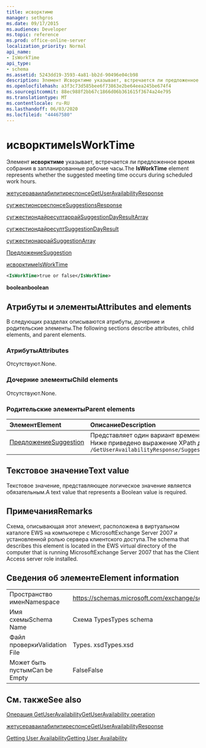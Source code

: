 ```yaml
---
title: исворктиме
manager: sethgros
ms.date: 09/17/2015
ms.audience: Developer
ms.topic: reference
ms.prod: office-online-server
localization_priority: Normal
api_name:
- IsWorkTime
api_type:
- schema
ms.assetid: 5243dd19-3593-4a81-bb2d-90496e04cb98
description: Элемент Исворктиме указывает, встречается ли предложенное время собрания в запланированные рабочие часы.
ms.openlocfilehash: a3f3c73d585bee6f73863e2be64eea245be674f4
ms.sourcegitcommit: 88ec988f2bb67c1866d06b361615f3674a24e795
ms.translationtype: MT
ms.contentlocale: ru-RU
ms.lasthandoff: 06/03/2020
ms.locfileid: "44467580"
---
```

# <a name="isworktime"></a><span data-ttu-id="cab66-103">исворктиме</span><span class="sxs-lookup"><span data-stu-id="cab66-103">IsWorkTime</span></span>

<span data-ttu-id="cab66-104">Элемент **исворктиме** указывает, встречается ли предложенное время собрания в запланированные рабочие часы.</span><span class="sxs-lookup"><span data-stu-id="cab66-104">The **IsWorkTime** element represents whether the suggested meeting time occurs during scheduled work hours.</span></span> 
  
[<span data-ttu-id="cab66-105">жетусераваилабилитиреспонсе</span><span class="sxs-lookup"><span data-stu-id="cab66-105">GetUserAvailabilityResponse</span></span>](getuseravailabilityresponse.md)
  
[<span data-ttu-id="cab66-106">сугжестионсреспонсе</span><span class="sxs-lookup"><span data-stu-id="cab66-106">SuggestionsResponse</span></span>](suggestionsresponse.md)
  
[<span data-ttu-id="cab66-107">сугжестиондайресултаррай</span><span class="sxs-lookup"><span data-stu-id="cab66-107">SuggestionDayResultArray</span></span>](suggestiondayresultarray.md)
  
[<span data-ttu-id="cab66-108">сугжестиондайресулт</span><span class="sxs-lookup"><span data-stu-id="cab66-108">SuggestionDayResult</span></span>](suggestiondayresult.md)
  
[<span data-ttu-id="cab66-109">сугжестионаррай</span><span class="sxs-lookup"><span data-stu-id="cab66-109">SuggestionArray</span></span>](suggestionarray.md)
  
[<span data-ttu-id="cab66-110">Предложение</span><span class="sxs-lookup"><span data-stu-id="cab66-110">Suggestion</span></span>](suggestion.md)
  
[<span data-ttu-id="cab66-111">исворктиме</span><span class="sxs-lookup"><span data-stu-id="cab66-111">IsWorkTime</span></span>](isworktime.md)
  
```xml
<IsWorkTime>true or false</IsWorkTime>
```

 <span data-ttu-id="cab66-112">**boolean**</span><span class="sxs-lookup"><span data-stu-id="cab66-112">**boolean**</span></span>
## <a name="attributes-and-elements"></a><span data-ttu-id="cab66-113">Атрибуты и элементы</span><span class="sxs-lookup"><span data-stu-id="cab66-113">Attributes and elements</span></span>

<span data-ttu-id="cab66-114">В следующих разделах описываются атрибуты, дочерние и родительские элементы.</span><span class="sxs-lookup"><span data-stu-id="cab66-114">The following sections describe attributes, child elements, and parent elements.</span></span>
  
### <a name="attributes"></a><span data-ttu-id="cab66-115">Атрибуты</span><span class="sxs-lookup"><span data-stu-id="cab66-115">Attributes</span></span>

<span data-ttu-id="cab66-116">Отсутствуют.</span><span class="sxs-lookup"><span data-stu-id="cab66-116">None.</span></span>
  
### <a name="child-elements"></a><span data-ttu-id="cab66-117">Дочерние элементы</span><span class="sxs-lookup"><span data-stu-id="cab66-117">Child elements</span></span>

<span data-ttu-id="cab66-118">Отсутствуют.</span><span class="sxs-lookup"><span data-stu-id="cab66-118">None.</span></span>
  
### <a name="parent-elements"></a><span data-ttu-id="cab66-119">Родительские элементы</span><span class="sxs-lookup"><span data-stu-id="cab66-119">Parent elements</span></span>

|<span data-ttu-id="cab66-120">**Элемент**</span><span class="sxs-lookup"><span data-stu-id="cab66-120">**Element**</span></span>|<span data-ttu-id="cab66-121">**Описание**</span><span class="sxs-lookup"><span data-stu-id="cab66-121">**Description**</span></span>|
|:-----|:-----|
|[<span data-ttu-id="cab66-122">Предложение</span><span class="sxs-lookup"><span data-stu-id="cab66-122">Suggestion</span></span>](suggestion.md) <br/> |<span data-ttu-id="cab66-123">Представляет один вариант времени собрания.</span><span class="sxs-lookup"><span data-stu-id="cab66-123">Represents a single meeting time suggestion.</span></span>  <br/> <span data-ttu-id="cab66-124">Ниже приведено выражение XPath для этого элемента:</span><span class="sxs-lookup"><span data-stu-id="cab66-124">The following is the XPath expression to this element:</span></span>  <br/>  `/GetUserAvailabilityResponse/SuggestionsResponse/SuggestionDayResultArray/SuggestionDayResult[i]/SuggestionArray/Suggestion[i]` <br/> |
   
## <a name="text-value"></a><span data-ttu-id="cab66-125">Текстовое значение</span><span class="sxs-lookup"><span data-stu-id="cab66-125">Text value</span></span>

<span data-ttu-id="cab66-126">Текстовое значение, представляющее логическое значение является обязательным.</span><span class="sxs-lookup"><span data-stu-id="cab66-126">A text value that represents a Boolean value is required.</span></span>
  
## <a name="remarks"></a><span data-ttu-id="cab66-127">Примечания</span><span class="sxs-lookup"><span data-stu-id="cab66-127">Remarks</span></span>

<span data-ttu-id="cab66-128">Схема, описывающая этот элемент, расположена в виртуальном каталоге EWS на компьютере с MicrosoftExchange Server 2007 и установленной ролью сервера клиентского доступа.</span><span class="sxs-lookup"><span data-stu-id="cab66-128">The schema that describes this element is located in the EWS virtual directory of the computer that is running MicrosoftExchange Server 2007 that has the Client Access server role installed.</span></span>
  
## <a name="element-information"></a><span data-ttu-id="cab66-129">Сведения об элементе</span><span class="sxs-lookup"><span data-stu-id="cab66-129">Element information</span></span>

|||
|:-----|:-----|
|<span data-ttu-id="cab66-130">Пространство имен</span><span class="sxs-lookup"><span data-stu-id="cab66-130">Namespace</span></span>  <br/> |https://schemas.microsoft.com/exchange/services/2006/types  <br/> |
|<span data-ttu-id="cab66-131">Имя схемы</span><span class="sxs-lookup"><span data-stu-id="cab66-131">Schema Name</span></span>  <br/> |<span data-ttu-id="cab66-132">Схема Types</span><span class="sxs-lookup"><span data-stu-id="cab66-132">Types schema</span></span>  <br/> |
|<span data-ttu-id="cab66-133">Файл проверки</span><span class="sxs-lookup"><span data-stu-id="cab66-133">Validation File</span></span>  <br/> |<span data-ttu-id="cab66-134">Types. xsd</span><span class="sxs-lookup"><span data-stu-id="cab66-134">Types.xsd</span></span>  <br/> |
|<span data-ttu-id="cab66-135">Может быть пустым</span><span class="sxs-lookup"><span data-stu-id="cab66-135">Can be Empty</span></span>  <br/> |<span data-ttu-id="cab66-136">False</span><span class="sxs-lookup"><span data-stu-id="cab66-136">False</span></span>  <br/> |
   
## <a name="see-also"></a><span data-ttu-id="cab66-137">См. также</span><span class="sxs-lookup"><span data-stu-id="cab66-137">See also</span></span>



[<span data-ttu-id="cab66-138">Операция GetUserAvailability</span><span class="sxs-lookup"><span data-stu-id="cab66-138">GetUserAvailability operation</span></span>](getuseravailability-operation.md)
  
[<span data-ttu-id="cab66-139">жетусераваилабилитиреспонсе</span><span class="sxs-lookup"><span data-stu-id="cab66-139">GetUserAvailabilityResponse</span></span>](getuseravailabilityresponse.md)


[<span data-ttu-id="cab66-140">Getting User Availability</span><span class="sxs-lookup"><span data-stu-id="cab66-140">Getting User Availability</span></span>](https://msdn.microsoft.com/library/d4133fcb-9b0f-4e6b-aadf-a389da83516a%28Office.15%29.aspx)


